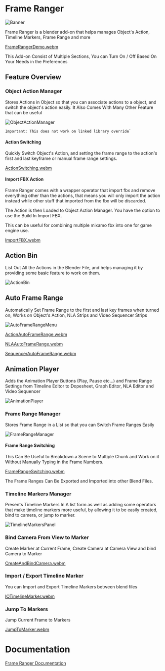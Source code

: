 # Frame Ranger

![Banner](https://user-images.githubusercontent.com/79613445/210191095-3b92a11b-3381-43d1-9fd5-18fdff878874.png)

Frame Ranger is a blender add-on that helps manages Object's Action, Timeline Markers, Frame Range and more

[FrameRangerDemo.webm](https://user-images.githubusercontent.com/79613445/210191135-78bbee31-6083-4f70-90ab-9d14201328db.webm)

This Add-on Consist of Multiple Sections, You can Turn On / Off Based On Your Needs in the Preferences

## Feature Overview

### Object Action Manager

Stores Actions in Object so that you can associate actions to a object, and switch the object's action easily. It Also Comes With Many Other Feature that can be useful

![ObjectActionManager](https://user-images.githubusercontent.com/79613445/210191176-855d314d-d87a-455a-a714-84e96027ff3a.png)

	Important: This does not work on linked library override`


#### Action Switching

Quickly Switch Object's Action, and setting the frame range to the action's first and last keyframe or manual frame range settings. 

[ActionSwitching.webm](https://user-images.githubusercontent.com/79613445/210191201-c41278ab-1ed3-4a00-9da7-403c2e4e10f3.webm)


#### Import FBX Action

Frame Ranger comes with a wrapper operator that import fbx and remove everything other than the actions, that means you will only import the action instead while other stuff that imported from the fbx will be discarded.

The Action is then Loaded to Object Action Manager. You have the option to use the Build In Import FBX.

This can be useful for combining multiple mixamo fbx into one for game engine use. 

[ImportFBX.webm](https://user-images.githubusercontent.com/79613445/210191369-fdda382e-4495-4559-9b3e-fc2894c10496.webm)

## Action Bin

List Out All the Actions in the Blender File, and helps managing it by providing some basic feature to work on them. 

![ActionBin](https://user-images.githubusercontent.com/79613445/210191216-10c557fa-7bdd-4cf8-9490-e3b9d59a1567.png)

## Auto Frame Range

Automatically Set Frame Range to the first and last key frames when turned on, Works on Object's Action, NLA Strips and Video Sequencer Strips

![AutoFrameRangeMenu](https://user-images.githubusercontent.com/79613445/210191225-06f01856-d53c-46e9-8966-13f364424f40.png)


[ActionAutoFrameRange.webm](https://user-images.githubusercontent.com/79613445/210191258-e58cf949-52a3-4fd9-af17-9ea57db00277.webm)

[NLAAutoFrameRange.webm](https://user-images.githubusercontent.com/79613445/210191261-ca3160e7-e4c1-43ca-9830-73eacea57497.webm)

[SequencerAutoFrameRange.webm](https://user-images.githubusercontent.com/79613445/210191267-ac2046db-1324-4114-b9e8-343722610109.webm)


## Animation Player

Adds the Animation Player Buttons (Play, Pause etc...) and Frame Range Settings from Timeline Editor to Dopesheet, Graph Editor, NLA Editor and Video Sequencer

![AnimationPlayer](https://user-images.githubusercontent.com/79613445/210191273-35d55325-388f-42f0-8857-68995f3b68a2.png)


### Frame Range Manager

Stores Frame Range in a List so that you can Switch Frame Ranges Easily

![FrameRangeManager](https://user-images.githubusercontent.com/79613445/210191276-4b9641ae-3dc3-43a5-bb6f-fa0b68953ef6.png)

#### Frame Range Switching

This Can Be Useful to Breakdown a Scene to Multiple Chunk and Work on it Without Manually Typing in the Frame Numbers.

[FrameRangeSwitching.webm](https://user-images.githubusercontent.com/79613445/210191284-b86f0264-b3d3-487c-b296-a28b5b37464f.webm)

The Frame Ranges Can Be Exported and Imported into other Blend Files.

### Timeline Markers Manager

Presents Timeline Markers In A list form as well as adding some operators that make timeline markers more useful, by allowing it to be easily created, bind to camera, or jump to marker. 

![TimelineMarkersPanel](https://user-images.githubusercontent.com/79613445/210191291-6594d227-8588-4ba3-b14c-a5a51245fbd5.png)


### Bind Camera From View to Marker

Create Marker at Current Frame, Create Camera at Camera View and bind Camera to Marker

[CreateAndBindCamera.webm](https://user-images.githubusercontent.com/79613445/210191399-8ca0d6f2-6eac-4503-9206-dce8078c99a3.webm)


### Import / Export Timeline Marker

You can Import and Export Timeline Markers between blend files

[IOTimelineMarker.webm](https://user-images.githubusercontent.com/79613445/210191504-fed0a569-ab80-4196-8afb-b1aba86577d1.webm)


### Jump To Markers

Jump Current Frame to Markers

[JumpToMarker.webm](https://user-images.githubusercontent.com/79613445/210191308-5e955a82-2d18-498f-8817-43891a26a3b2.webm)

# Documentation

[Frame Ranger Documentation](https://frame-ranger.readthedocs.io/en/latest/index.html#)
